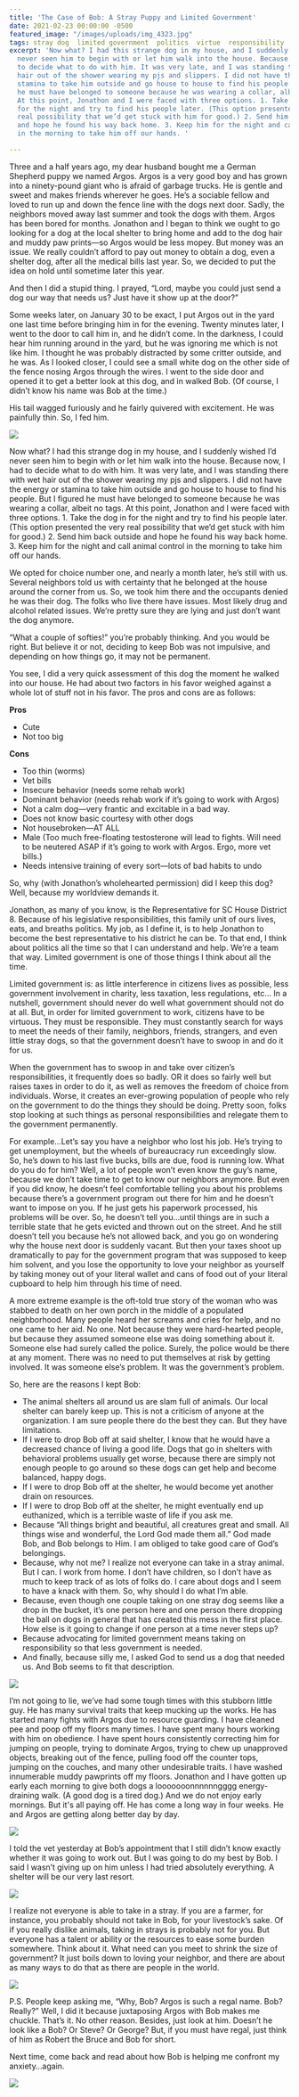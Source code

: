 ```yaml
---
title: 'The Case of Bob: A Stray Puppy and Limited Government'
date: 2021-02-23 00:00:00 -0500
featured_image: "/images/uploads/img_4323.jpg"
tags: stray dog  limited government  politics  virtue  responsibility
excerpt: 'Now what? I had this strange dog in my house, and I suddenly wished I’d
  never seen him to begin with or let him walk into the house. Because now, I had
  to decide what to do with him. It was very late, and I was standing there with wet
  hair out of the shower wearing my pjs and slippers. I did not have the energy or
  stamina to take him outside and go house to house to find his people. But I figured
  he must have belonged to someone because he was wearing a collar, albeit no tags.
  At this point, Jonathon and I were faced with three options. 1. Take the dog in
  for the night and try to find his people later. (This option presented the very
  real possibility that we’d get stuck with him for good.) 2. Send him back outside
  and hope he found his way back home. 3. Keep him for the night and call animal control
  in the morning to take him off our hands. '

---
```

Three and a half years ago, my dear husband bought me a German Shepherd puppy we named Argos. Argos is a very good boy and has grown into a ninety-pound giant who is afraid of garbage trucks. He is gentle and sweet and makes friends wherever he goes. He’s a sociable fellow and loved to run up and down the fence line with the dogs next door. Sadly, the neighbors moved away last summer and took the dogs with them. Argos has been bored for months. Jonathon and I began to think we ought to go looking for a dog at the local shelter to bring home and add to the dog hair and muddy paw prints—so Argos would be less mopey. But money was an issue. We really couldn’t afford to pay out money to obtain a dog, even a shelter dog, after all the medical bills last year. So, we decided to put the idea on hold until sometime later this year.

And then I did a stupid thing. I prayed, “Lord, maybe you could just send a dog our way that needs us? Just have it show up at the door?”

Some weeks later, on January 30 to be exact, I put Argos out in the yard one last time before bringing him in for the evening. Twenty minutes later, I went to the door to call him in, and he didn’t come. In the darkness, I could hear him running around in the yard, but he was ignoring me which is not like him. I thought he was probably distracted by some critter outside, and he was. As I looked closer, I could see a small white dog on the other side of the fence nosing Argos through the wires. I went to the side door and opened it to get a better look at this dog, and in walked Bob. (Of course, I didn’t know his name was Bob at the time.)

His tail wagged furiously and he fairly quivered with excitement. He was painfully thin. So, I fed him.

![](/images/uploads/bob-eating.jpg)

Now what? I had this strange dog in my house, and I suddenly wished I’d never seen him to begin with or let him walk into the house. Because now, I had to decide what to do with him. It was very late, and I was standing there with wet hair out of the shower wearing my pjs and slippers. I did not have the energy or stamina to take him outside and go house to house to find his people. But I figured he must have belonged to someone because he was wearing a collar, albeit no tags. At this point, Jonathon and I were faced with three options. 1. Take the dog in for the night and try to find his people later. (This option presented the very real possibility that we’d get stuck with him for good.) 2. Send him back outside and hope he found his way back home. 3. Keep him for the night and call animal control in the morning to take him off our hands.

We opted for choice number one, and nearly a month later, he’s still with us. Several neighbors told us with certainty that he belonged at the house around the corner from us. So, we took him there and the occupants denied he was their dog. The folks who live there have issues. Most likely drug and alcohol related issues. We’re pretty sure they are lying and just don’t want the dog anymore.

“What a couple of softies!” you’re probably thinking. And you would be right. But believe it or not, deciding to keep Bob was not impulsive, and depending on how things go, it may not be permanent.

You see, I did a very quick assessment of this dog the moment he walked into our house. He had about two factors in his favor weighed against a whole lot of stuff not in his favor. The pros and cons are as follows:

**Pros**

* Cute
* Not too big

**Cons**

* Too thin (worms)
* Vet bills
* Insecure behavior (needs some rehab work)
* Dominant behavior (needs rehab work if it’s going to work with Argos)
* Not a calm dog—very frantic and excitable in a bad way.
* Does not know basic courtesy with other dogs
* Not housebroken—AT ALL
* Male (Too much free-floating testosterone will lead to fights. Will need to be neutered ASAP if it’s going to work with Argos. Ergo, more vet bills.)
* Needs intensive training of every sort—lots of bad habits to undo

So, why (with Jonathon’s wholehearted permission) did I keep this dog? Well, because my worldview demands it.

Jonathon, as many of you know, is the Representative for SC House District 8. Because of his legislative responsibilities, this family unit of ours lives, eats, and breaths politics. My job, as I define it, is to help Jonathon to become the best representative to his district he can be. To that end, I think about politics all the time so that I can understand and help. We’re a team that way. Limited government is one of those things I think about all the time.

Limited government is: as little interference in citizens lives as possible, less government involvement in charity, less taxation, less regulations, etc… In a nutshell, government should never do well what government should not do at all. But, in order for limited government to work, citizens have to be virtuous. They must be responsible. They must constantly search for ways to meet the needs of their family, neighbors, friends, strangers, and even little stray dogs, so that the government doesn’t have to swoop in and do it for us.

When the government has to swoop in and take over citizen’s responsibilities, it frequently does so badly. OR it does so fairly well but raises taxes in order to do it, as well as removes the freedom of choice from individuals. Worse, it creates an ever-growing population of people who rely on the government to do the things they should be doing. Pretty soon, folks stop looking at such things as personal responsibilities and relegate them to the government permanently.

For example…Let’s say you have a neighbor who lost his job. He’s trying to get unemployment, but the wheels of bureaucracy run exceedingly slow. So, he’s down to his last five bucks, bills are due, food is running low. What do you do for him? Well, a lot of people won’t even know the guy’s name, because we don’t take time to get to know our neighbors anymore. But even if you did know, he doesn’t feel comfortable telling you about his problems because there’s a government program out there for him and he doesn’t want to impose on you. If he just gets his paperwork processed, his problems will be over. So, he doesn’t tell you…until things are in such a terrible state that he gets evicted and thrown out on the street. And he still doesn’t tell you because he’s not allowed back, and you go on wondering why the house next door is suddenly vacant. But then your taxes shoot up dramatically to pay for the government program that was supposed to keep him solvent, and you lose the opportunity to love your neighbor as yourself by taking money out of your literal wallet and cans of food out of your literal cupboard to help him through his time of need.

A more extreme example is the oft-told true story of the woman who was stabbed to death on her own porch in the middle of a populated neighborhood. Many people heard her screams and cries for help, and no one came to her aid. No one. Not because they were hard-hearted people, but because they assumed someone else was doing something about it. Someone else had surely called the police. Surely, the police would be there at any moment. There was no need to put themselves at risk by getting involved. It was someone else’s problem. It was the government’s problem.

So, here are the reasons I kept Bob:

* The animal shelters all around us are slam full of animals. Our local shelter can barely keep up. This is not a criticism of anyone at the organization. I am sure people there do the best they can. But they have limitations.
* If I were to drop Bob off at said shelter, I know that he would have a decreased chance of living a good life. Dogs that go in shelters with behavioral problems usually get worse, because there are simply not enough people to go around so these dogs can get help and become balanced, happy dogs.
* If I were to drop Bob off at the shelter, he would become yet another drain on resources.
* If I were to drop Bob off at the shelter, he might eventually end up euthanized, which is a terrible waste of life if you ask me.
* Because “All things bright and beautiful, all creatures great and small. All things wise and wonderful, the Lord God made them all.” God made Bob, and Bob belongs to Him. I am obliged to take good care of God’s belongings.
* Because, why not me? I realize not everyone can take in a stray animal. But I can. I work from home. I don’t have children, so I don’t have as much to keep track of as lots of folks do. I care about dogs and I seem to have a knack with them. So, why should I do what I’m able.
* Because, even though one couple taking on one stray dog seems like a drop in the bucket, it’s one person here and one person there dropping the ball on dogs in general that has created this mess in the first place. How else is it going to change if one person at a time never steps up?
* Because advocating for limited government means taking on responsibility so that less government is needed.
* And finally, because silly me, I asked God to send us a dog that needed us. And Bob seems to fit that description.

![](/images/uploads/img_4329.jpg)

I’m not going to lie, we’ve had some tough times with this stubborn little guy. He has many survival traits that keep mucking up the works. He has started many fights with Argos due to resource guarding. I have cleaned pee and poop off my floors many times. I have spent many hours working with him on obedience. I have spent hours consistently correcting him for jumping on people, trying to dominate Argos, trying to chew up unapproved objects, breaking out of the fence, pulling food off the counter tops, jumping on the couches, and many other undesirable traits. I have washed innumerable muddy pawprints off my floors. Jonathon and I have gotten up early each morning to give both dogs a looooooonnnnnngggg energy-draining walk. (A good dog is a tired dog.) And we do not enjoy early mornings. But it's all paying off. He has come a long way in four weeks. He and Argos are getting along better day by day.

![](/images/uploads/img_4332.jpg)

I told the vet yesterday at Bob’s appointment that I still didn’t know exactly whether it was going to work out. But I was going to do my best by Bob. I said I wasn’t giving up on him unless I had tried absolutely everything. A shelter will be our very last resort.

![](/images/uploads/img_4333.jpg)

I realize not everyone is able to take in a stray. If you are a farmer, for instance, you probably should not take in Bob, for your livestock’s sake. Of if you really dislike animals, taking in strays is probably not for you. But everyone has a talent or ability or the resources to ease some burden somewhere. Think about it. What need can you meet to shrink the size of government? It just boils down to loving your neighbor, and there are about as many ways to do that as there are people in the world.

![](/images/uploads/img_4326.jpg)

P.S. People keep asking me, “Why, Bob? Argos is such a regal name. Bob? Really?” Well, I did it because juxtaposing Argos with Bob makes me chuckle. That’s it. No other reason. Besides, just look at him. Doesn’t he look like a Bob? Or Steve? Or George? But, if you must have regal, just think of him as Robert the Bruce and Bob for short.

Next time, come back and read about how Bob is helping me confront my anxiety…again.

![](/images/uploads/bob-sleeping.jpg)